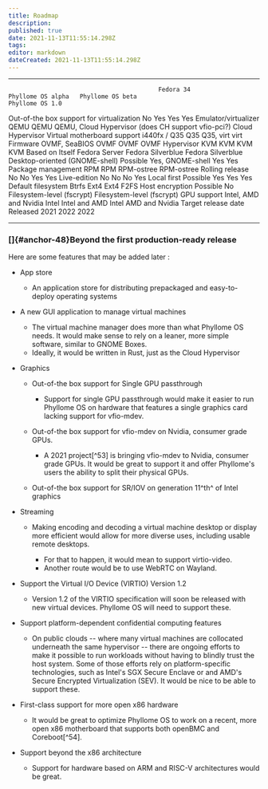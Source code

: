 ```yaml
---
title: Roadmap
description: 
published: true
date: 2021-11-13T11:55:14.298Z
tags: 
editor: markdown
dateCreated: 2021-11-13T11:55:14.298Z
---
```


 ------------------------------------------- ----------------------- ------------------- ---------------------------------------------------- ----------------------------
                                              Fedora 34               Phyllome OS alpha   Phyllome OS beta                                     Phyllome OS 1.0
  Out-of-the box support for virtualization   No                      Yes                 Yes                                                  Yes
  Emulator/virtualizer                        QEMU                    QEMU                QEMU, Cloud Hypervisor (does CH support vfio-pci?)   Cloud Hypervisor
  Virtual motherboard support                 i440fx / Q35            Q35                 Q35, virt                                            virt
  Firmware                                    OVMF, SeaBIOS           OVMF                OVMF                                                 OVMF
  Hypervisor                                  KVM                     KVM                 KVM                                                  KVM
  Based on                                    Itself                  Fedora Server       Fedora Silverblue                                    Fedora Silverblue
  Desktop-oriented (GNOME-shell)              Possible                Yes, GNOME-shell    Yes                                                  Yes
  Package management                          RPM                     RPM                 RPM-ostree                                           RPM-ostree
  Rolling release                             No                      No                  Yes                                                  Yes
  Live-edition                                No                      No                  No                                                   Yes
  Local first                                 Possible                Yes                 Yes                                                  Yes
  Default filesystem                          Btrfs                   Ext4                Ext4                                                 F2FS
  Host encryption                             Possible                No                  Filesystem-level (fscrypt)                           Filesystem-level (fscrypt)
  GPU support                                 Intel, AMD and Nvidia   Intel               Intel and AMD                                        Intel AMD and Nvidia
  Target release date                         Released                2021                2022                                                 2022
  ------------------------------------------- ----------------------- ------------------- ---------------------------------------------------- ----------------------------

### []{#anchor-48}Beyond the first production-ready release

Here are some features that may be added later :

-   App store

    -   An application store for distributing prepackaged and
        easy-to-deploy operating systems

-   A new GUI application to manage virtual machines

    -   The virtual machine manager does more than what Phyllome OS
        needs. It would make sense to rely on a leaner, more simple
        software, similar to GNOME Boxes.
    -   Ideally, it would be written in Rust, just as the Cloud
        Hypervisor

-   Graphics

    -   Out-of-the box support for Single GPU passthrough

        -   Support for single GPU passthrough would make it easier to
            run Phyllome OS on hardware that features a single graphics
            card lacking support for vfio-mdev.

    -   Out-of-the box support for vfio-mdev on Nvidia, consumer grade
        GPUs.

        -   A 2021 project[^53] is bringing vfio-mdev to Nvidia,
            consumer grade GPUs. It would be great to support it and
            offer Phyllome's users the ability to split their physical
            GPUs.

    -   Out-of-the box support for SR/IOV on generation 11^th^ of Intel
        graphics

-   Streaming

    -   Making encoding and decoding a virtual machine desktop or
        display more efficient would allow for more diverse uses,
        including usable remote desktops.

        -   For that to happen, it would mean to support virtio-video.
        -   Another route would be to use WebRTC on Wayland.

-   Support the Virtual I/O Device (VIRTIO) Version 1.2

    -   Version 1.2 of the VIRTIO specification will soon be released
        with new virtual devices. Phyllome OS will need to support
        these.

-   Support platform-dependent confidential computing features

    -   On public clouds -- where many virtual machines are collocated
        underneath the same hypervisor -- there are ongoing efforts to
        make it possible to run workloads without having to blindly
        trust the host system. Some of those efforts rely on
        platform-specific technologies, such as Intel's SGX Secure
        Enclave or and AMD's Secure Encrypted Virtualization (SEV). It
        would be nice to be able to support these.

-   First-class support for more open x86 hardware

    -   It would be great to optimize Phyllome OS to work on a recent,
        more open x86 motherboard that supports both openBMC and
        Coreboot[^54].

-   Support beyond the x86 architecture

    -   Support for hardware based on ARM and RISC-V architectures would
        be great.